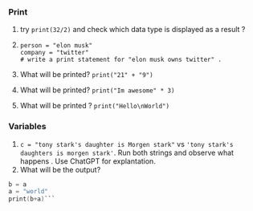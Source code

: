 ### Print
1. try ```print(32/2)``` and check which data type is displayed as a result ?
2. ```
   person = "elon musk"
   company = "twitter"
   # write a print statement for "elon musk owns twitter" .
   ```
3. What will be printed?
   ```print("21" + "9")```

4. What will be printed?
   ```print("Im awesome" * 3)```

5. What will be printed ? 
```print("Hello\nWorld")```




### Variables 
1. ```c = "tony stark's daughter is Morgen stark"``` vs ```'tony stark's daughters is morgen stark'```. Run both strings and observe what happens . Use ChatGPT for explantation.
2. What will be the output?
 ```a = "hello"
b = a
a = "world"
print(b+a)```

